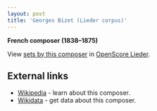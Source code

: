 ```yaml
---
layout: post
title: 'Georges Bizet (Lieder corpus)'
---
```


__French composer (1838–1875)__

View [sets by this composer] in [OpenScore Lieder].

[sets by this composer]: https://musescore.com/openscore-lieder-corpus/sets?order=title&text=Bizet,+Georges
[OpenScore Lieder]: https://musescore.com/openscore-lieder-corpus

## External links

- [Wikipedia] - learn about this composer.
- [Wikidata] - get data about this composer.

[Wikipedia]: https://en.wikipedia.org/wiki/Georges_Bizet
[Wikidata]: https://www.wikidata.org/wiki/Q56158

